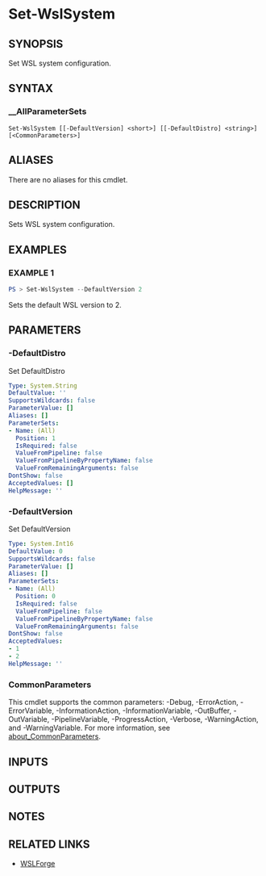 # Set-WslSystem

## SYNOPSIS

Set WSL system configuration.

## SYNTAX

### __AllParameterSets

```text
Set-WslSystem [[-DefaultVersion] <short>] [[-DefaultDistro] <string>] [<CommonParameters>]
```

## ALIASES

There are no aliases for this cmdlet.

## DESCRIPTION

Sets WSL system configuration.

## EXAMPLES

### EXAMPLE 1

```powershell
PS > Set-WslSystem --DefaultVersion 2
```

Sets the default WSL version to 2.

## PARAMETERS

### -DefaultDistro

Set DefaultDistro

```yaml
Type: System.String
DefaultValue: ''
SupportsWildcards: false
ParameterValue: []
Aliases: []
ParameterSets:
- Name: (All)
  Position: 1
  IsRequired: false
  ValueFromPipeline: false
  ValueFromPipelineByPropertyName: false
  ValueFromRemainingArguments: false
DontShow: false
AcceptedValues: []
HelpMessage: ''
```

### -DefaultVersion

Set DefaultVersion

```yaml
Type: System.Int16
DefaultValue: 0
SupportsWildcards: false
ParameterValue: []
Aliases: []
ParameterSets:
- Name: (All)
  Position: 0
  IsRequired: false
  ValueFromPipeline: false
  ValueFromPipelineByPropertyName: false
  ValueFromRemainingArguments: false
DontShow: false
AcceptedValues:
- 1
- 2
HelpMessage: ''
```

### CommonParameters

This cmdlet supports the common parameters: -Debug, -ErrorAction, -ErrorVariable,
-InformationAction, -InformationVariable, -OutBuffer, -OutVariable, -PipelineVariable,
-ProgressAction, -Verbose, -WarningAction, and -WarningVariable. For more information, see
[about_CommonParameters](https://go.microsoft.com/fwlink/?LinkID=113216).

## INPUTS

## OUTPUTS

## NOTES

## RELATED LINKS

- [WSLForge](WSLForge.md)
